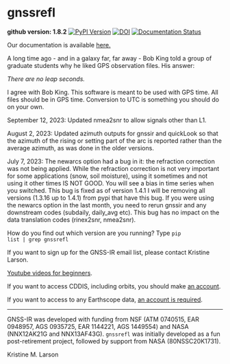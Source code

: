 # gnssrefl

**github version: 1.8.2** [![PyPI Version](https://img.shields.io/pypi/v/gnssrefl.svg)](https://pypi.python.org/pypi/gnssrefl) [![DOI](https://zenodo.org/badge/doi/10.5281/zenodo.5601495.svg)](http://dx.doi.org/10.5281/zenodo.5601495) [![Documentation Status](https://readthedocs.org/projects/gnssrefl/badge/?version=latest)](https://gnssrefl.readthedocs.io/en/latest/?badge=latest)

Our documentation is available [here.](https://gnssrefl.readthedocs.io/en/latest/)

A long time ago - and in a galaxy far, far away - Bob King told a group of graduate students why he 
liked GPS observation files. His answer:

*There are no leap seconds.*

I agree with Bob King. This software is meant to be used with GPS time. All files should be in GPS time.
Conversion to UTC is something you should do on your own. 

September 12, 2023: Updated nmea2snr to allow signals other than L1.

August 2, 2023: Updated azimuth outputs for gnssir and quickLook so that the azimuth of the 
rising or setting part of the arc is reported rather than the average azimuth, as was done in the older versions.

July 7, 2023: The newarcs option had a bug in it: the refraction correction was not being applied.
While the refraction correction is not very important for some applications (snow, soil moisture), using it sometimes and not
using it other times IS NOT GOOD.  You will see a bias in time series when you switched. This bug is fixed as of version 1.4.1
I will be removing all versions (1.3.16 up to 1.4.1) from pypi that have this bug. If you were 
using the newarcs option in the last month, you need to rerun gnssir and any 
downstream codes (subdaily, daily_avg etc). This bug has 
no impact on the data translation codes (rinex2snr, nmea2snr).  

How do you find out which version are you running? Type <code>pip list | grep gnssrefl</code>

If you want to sign up for the GNSS-IR email list, please contact Kristine Larson.

[Youtube videos for beginners](https://www.youtube.com/channel/UCC1NW5oS7liG7C8NBK148Bg).

If you want to access CDDIS, including orbits, you should make [an account](https://urs.earthdata.nasa.gov/users/new).

If you want to access to any Earthscope data, [an account is required](https://data-idm.unavco.org/user/profile/login).

<HR> 

GNSS-IR was developed with funding from NSF (ATM 0740515, EAR 0948957, AGS 0935725, EAR 1144221, AGS 1449554) and 
NASA (NNX12AK21G and NNX13AF43G). <code>gnssrefl</code> was initially developed 
as a fun post-retirement project, followed by support from NASA (80NSSC20K1731).


Kristine M. Larson




